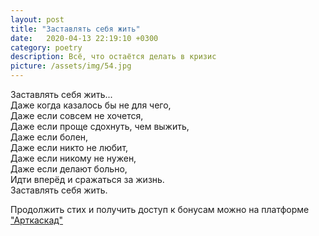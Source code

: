 ```yaml
---
layout: post
title: "Заставлять себя жить"
date:   2020-04-13 22:19:10 +0300
category: poetry
description: Всё, что остаётся делать в кризис
picture: /assets/img/54.jpg
---
```

Заставлять себя жить...  
Даже когда казалось бы не для чего,  
Даже если совсем не хочется,  
Даже если проще сдохнуть, чем выжить,  
Даже если болен,  
Даже если никто не любит,  
Даже если никому не нужен,  
Даже если делают больно,  
Идти вперёд и сражаться за жизнь.  
Заставлять себя жить.

Продолжить стих и получить доступ к бонусам можно на платформе ["Арткаскад"](https://artcascade.site/ru/cascades/26)